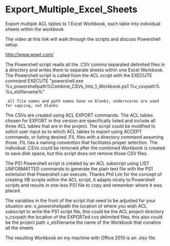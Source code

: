 Export_Multiple_Excel_Sheets
============================

Export multiple ACL tables to 1 Excel Workbook, each table into individual sheets within the workbook

The video at this link will walk through the scripts and discuss Powershell setup.

http://www.wowt.com/ 

The Powershell script reads all the .CSV comma separated delimited files in a directory and writes them to separate sheets within one Excel Workbook. The Powershell script is called from the ACL script with the EXECUTE command
     EXECUTE "powershell.exe %v_powershellpath%Combine_CSVs_Into_1_Workbook.ps1 %v_csvpath% %v_xlsfilename%"
    
     all file names and path names have no blanks, underscores are used for sapcing, not blanks

The CSVs are created using ACL EXPORT commands. The ACL tables chosen for EXPORT in this version are specifically listed and include all three ACL tables that are in the project. The script could be modified to solicit user input as to which ACL tables to export using ACCEPT commands, or listing desired .FIL files with a directory command assuming those .FIL has a naming convention that facilitates proper selection. The individual .CSVs could be removed after the combined Workbook is created to save disk space, but this script does not remove those CSV files.

The PS1 Powershell script is created by an ACL subscript using LIST UNFORMATTED commands to generate the plain text file with the PS1 extension that Powershell can execute. Thanks Phil Lim for the concept of creating VB scripts within the ACL script, it adapts nicely to Powershell scripts and results in one less PS1 file to copy and remember where it was placed.

The variables in the front of the script that need to be adjusted for your situation are:
   v_powershellpath    the location of where you wish ACL subscript to write the PS1 script file, this could be the                                ACL project directory
   v_csvpath           the location of the EXPORTed cvs delimited files, this also could be the project path
   v_xlsfilename       the name of the Workbook that conatins all the sheets

The resulting Workbook on my machine with Office 2010 is an .xlsx file.
